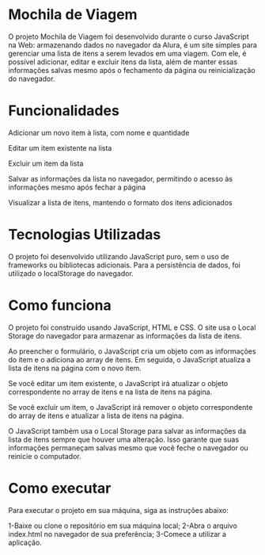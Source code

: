 # Mochila de Viagem

O projeto Mochila de Viagem foi desenvolvido durante o curso JavaScript na Web: armazenando dados no navegador da Alura, é um site simples para gerenciar uma lista de itens a serem levados em uma viagem. Com ele, é possível adicionar, editar e excluir itens da lista, além de manter essas informações salvas mesmo após o fechamento da página ou reinicialização do navegador.

# Funcionalidades

Adicionar um novo item à lista, com nome e quantidade

Editar um item existente na lista

Excluir um item da lista

Salvar as informações da lista no navegador, permitindo o acesso às informações mesmo após fechar a página

Visualizar a lista de itens, mantendo o formato dos itens adicionados


# Tecnologias Utilizadas

O projeto foi desenvolvido utilizando JavaScript puro, sem o uso de frameworks ou bibliotecas adicionais. Para a persistência de dados, foi utilizado o localStorage do navegador.

# Como funciona

O projeto foi construído usando JavaScript, HTML e CSS. O site usa o Local Storage do navegador para armazenar as informações da lista de itens.

Ao preencher o formulário, o JavaScript cria um objeto com as informações do item e o adiciona ao array de itens. Em seguida, o JavaScript atualiza a lista de itens na página com o novo item.

Se você editar um item existente, o JavaScript irá atualizar o objeto correspondente no array de itens e na lista de itens na página.

Se você excluir um item, o JavaScript irá remover o objeto correspondente do array de itens e atualizar a lista de itens na página.

O JavaScript também usa o Local Storage para salvar as informações da lista de itens sempre que houver uma alteração. Isso garante que suas informações permaneçam salvas mesmo que você feche o navegador ou reinicie o computador.

# Como executar

Para executar o projeto em sua máquina, siga as instruções abaixo:

1-Baixe ou clone o repositório em sua máquina local;
2-Abra o arquivo index.html no navegador de sua preferência;
3-Comece a utilizar a aplicação.
